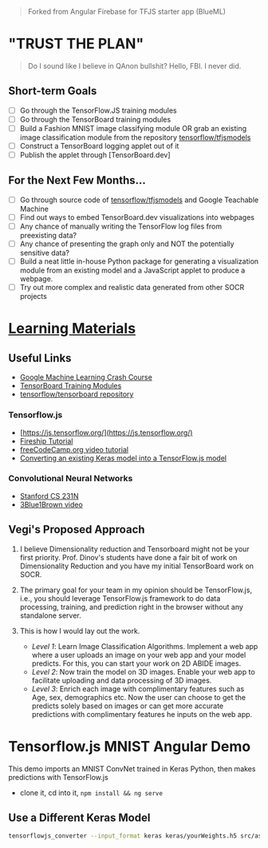 > Forked from Angular Firebase for TFJS starter app (BlueML)

# "TRUST THE PLAN"

> Do I sound like I believe in QAnon bullshit? Hello, FBI. I never did.

## Short-term Goals

- [ ] Go through the TensorFlow.JS training modules
- [ ] Go through the TensorBoard training modules
- [ ] Build a Fashion MNIST image classifying module OR grab an existing 
  image classification module from the repository 
  [tensorflow/tfjsmodels](https://github.com/tensorflow/tfjs-models)
- [ ] Construct a TensorBoard logging applet out of it
- [ ] Publish the applet through [TensorBoard.dev]

## For the Next Few Months...

- [ ] Go through source code of [tensorflow/tfjsmodels](https://github.com/tensorflow/tfjs-models)
  and Google Teachable Machine
- [ ] Find out ways to embed TensorBoard.dev visualizations into webpages
- [ ] Any chance of manually writing the TensorFlow log files from 
  preexisting data? 
- [ ] Any chance of presenting the graph only and NOT the potentially 
  sensitive data?
- [ ] Build a neat little in-house Python package for generating a 
  visualization module from an existing model and a JavaScript applet to 
  produce a webpage.  
- [ ] Try out more complex and realistic data generated from other SOCR projects

# [Learning Materials](https://docs.google.com/document/d/1T3_WfTBotKqgHlf5A3j70_5WLIWBtmWB-Sk0IhAYULk/edit)

## Useful Links

- [Google Machine Learning Crash Course](https://developers.google.com/machine-learning/crash-course/ml-intro)
- [TensorBoard Training Modules](https://www.tensorflow.org/tensorboard/get_started)
- [tensorflow/tensorboard repository](https://github.com/tensorflow/tensorboard) 

### Tensorflow.js

- [https://js.tensorflow.org/](https://js.tensorflow.org/)
- [Fireship Tutorial](https://fireship.io/lessons/tensorflow-js-quick-start/)  
- [freeCodeCamp.org video tutorial](https://www.youtube.com/watch?v=EoYfa6mYOG4)
- [Converting an existing Keras model into a TensorFlow.js model](https://www.tensorflow.org/js/tutorials/conversion/import_keras)

### Convolutional Neural Networks

- [Stanford CS 231N](https://www.youtube.com/playlist?list=PL3FW7Lu3i5JvHM8ljYj-zLfQRF3EO8sYv)
- [3Blue1Brown video](https://www.youtube.com/watch?v=aircAruvnKk)

## Vegi's Proposed Approach

1. I believe Dimensionality reduction and Tensorboard 
   might not be your first priority. 
   Prof. Dinov's students have done a fair bit of work on Dimensionality 
   Reduction and you have my initial TensorBoard work on SOCR.
   
2. The primary goal for your team in my opinion should be TensorFlow.js,
   i.e., you should leverage TensorFlow.js framework to do
   data processing, training, and prediction right in the 
   browser without any standalone server.
   
3. This is how I would lay out the work.
   - *Level 1*: Learn Image Classification Algorithms. 
     Implement a web app where a user uploads an image on your web app and 
     your model predicts. For this, you can start your work on 2D ABIDE images.
   - *Level 2*: Now train the model on 3D images. Enable your web app to 
     facilitate uploading and data processing of 3D images.
   - *Level 3*: Enrich each image with complimentary features such as 
     Age, sex, demographics etc. 
     Now the user can choose to get the predicts solely based on images or 
     can get more accurate predictions with complimentary features 
     he inputs on the web app.


# Tensorflow.js MNIST Angular Demo

This demo imports an MNIST ConvNet trained in Keras Python, then makes predictions with TensorFlow.js

- clone it, cd into it, `npm install && ng serve`

## Use a Different Keras Model

```bash
tensorflowjs_converter --input_format keras keras/yourWeights.h5 src/assets
```
